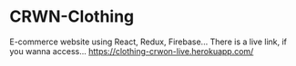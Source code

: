 # CRWN-Clothing
E-commerce website using React, Redux, Firebase...
There is a live link, if you wanna access...
https://clothing-crwon-live.herokuapp.com/
